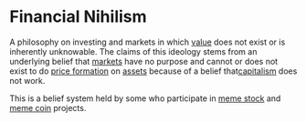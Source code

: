 # Financial Nihilism
A philosophy on investing and markets in which [value](../value.md) does not exist or is inherently unknowable. The claims of this ideology stems from an underlying belief that [markets](../market.md) have no purpose and cannot or does not exist to do [price formation](../price-formation.md) on [assets](../assets.md) because of a belief that[capitalism](capitalism.md) does not work.

This is a belief system held by some who participate in [meme stock](../meme-stock.md) and [meme coin](../memecoin.md) projects.